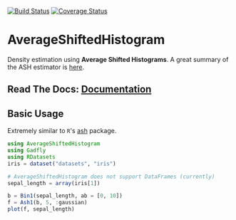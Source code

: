 [![Build Status](https://travis-ci.org/joshday/AverageShiftedHistogram.jl.svg)](https://travis-ci.org/joshday/AverageShiftedHistogram.jl)
[![Coverage Status](https://coveralls.io/repos/joshday/AverageShiftedHistogram.jl/badge.svg)](https://coveralls.io/r/joshday/AverageShiftedHistogram.jl)

# AverageShiftedHistogram

Density estimation using **Average Shifted Histograms**.  A great summary of the ASH estimator is [here](http://www.stat.rice.edu/~scottdw/stat550/HW/hw4/c05.pdf).

## Read The Docs: [Documentation](http://averageshiftedhistogramjl.readthedocs.org)

## Basic Usage

Extremely similar to `R`'s [ash](http://cran.r-project.org/web/packages/ash/index.html) package.

```julia
using AverageShiftedHistogram
using Gadfly
using RDatasets
iris = dataset("datasets", "iris")

# AverageShiftedHistogram does not support DataFrames (currently)
sepal_length = array(iris[1])

b = Bin1(sepal_length, ab = [0, 10])
f = Ash1(b, 5, :gaussian)
plot(f, sepal_length)
```

